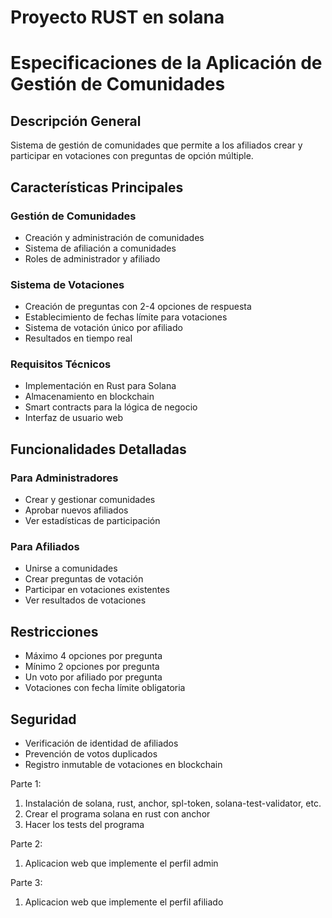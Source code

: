 # Proyecto RUST en solana

# Especificaciones de la Aplicación de Gestión de Comunidades

## Descripción General
Sistema de gestión de comunidades que permite a los afiliados crear y participar en votaciones con preguntas de opción múltiple.

## Características Principales

### Gestión de Comunidades
- Creación y administración de comunidades
- Sistema de afiliación a comunidades
- Roles de administrador y afiliado

### Sistema de Votaciones
- Creación de preguntas con 2-4 opciones de respuesta
- Establecimiento de fechas límite para votaciones
- Sistema de votación único por afiliado
- Resultados en tiempo real

### Requisitos Técnicos
- Implementación en Rust para Solana
- Almacenamiento en blockchain
- Smart contracts para la lógica de negocio
- Interfaz de usuario web

## Funcionalidades Detalladas

### Para Administradores
- Crear y gestionar comunidades
- Aprobar nuevos afiliados
- Ver estadísticas de participación

### Para Afiliados
- Unirse a comunidades
- Crear preguntas de votación
- Participar en votaciones existentes
- Ver resultados de votaciones

## Restricciones
- Máximo 4 opciones por pregunta
- Mínimo 2 opciones por pregunta
- Un voto por afiliado por pregunta
- Votaciones con fecha límite obligatoria

## Seguridad
- Verificación de identidad de afiliados
- Prevención de votos duplicados
- Registro inmutable de votaciones en blockchain


Parte 1:

 1. Instalación de solana, rust, anchor, spl-token, solana-test-validator, etc.
 2. Crear el programa solana en rust con anchor
 3. Hacer los tests del programa

Parte 2:
1. Aplicacion web que implemente el perfil admin

Parte 3:
1. Aplicacion web que implemente el perfil afiliado


